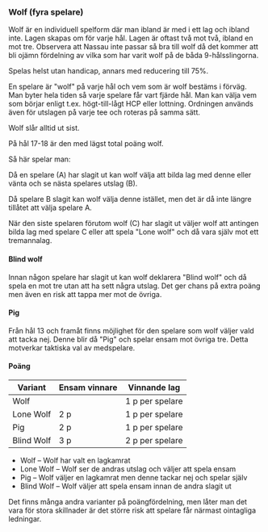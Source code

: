 ### Wolf (fyra spelare)

Wolf är en individuell spelform där man ibland är med i ett lag och ibland inte. Lagen skapas om för varje hål. 
Lagen är oftast två mot två, ibland en mot tre. Observera att Nassau inte passar så bra till wolf då det 
kommer att bli ojämn fördelning av vilka som har varit wolf på de båda 9-hålsslingorna.

Spelas helst utan handicap, annars med reducering till 75%.

En spelare är "wolf" på varje hål och vem som är wolf bestäms i förväg. Man byter hela tiden så varje spelare får 
vart fjärde hål. Man kan välja vem som börjar enligt t.ex. högt-till-lågt HCP eller 
lottning. Ordningen används även för utslagen på varje tee och roteras på samma sätt. 

Wolf slår alltid ut sist.

På hål 17-18 är den med lägst total poäng wolf.

Så här spelar man: 

Då en spelare (A) har slagit ut kan wolf välja att bilda lag med denne eller vänta 
och se nästa spelares utslag (B). 

Då spelare B slagit kan wolf välja denne istället, men det är då inte längre
tillåtet att välja spelare A. 

När den siste spelaren förutom wolf (C) har slagit ut väljer wolf att antingen bilda lag med
spelare C eller att spela "Lone wolf" och då vara själv mot ett tremannalag.

#### Blind wolf

Innan någon spelare har slagit ut kan wolf deklarera "Blind wolf" och då spela en mot tre utan att ha sett
några utslag. Det ger chans på extra poäng men även en risk att tappa mer mot de övriga. 

#### Pig

Från hål 13 och framåt finns möjlighet för den spelare som wolf väljer vald att tacka nej. 
Denne blir då "Pig" och spelar ensam mot övriga tre. Detta motverkar taktiska val av medspelare.  


#### Poäng 

| Variant    | Ensam vinnare | Vinnande lag    |
|------------|---------------|-----------------|
| Wolf       |               | 1 p per spelare |
| Lone Wolf  | 2 p           | 1 p per spelare |
| Pig        | 2 p           | 1 p per spelare |
| Blind Wolf | 3 p           | 2 p per spelare |


- Wolf – Wolf har valt en lagkamrat
- Lone Wolf – Wolf ser de andras utslag och väljer att spela ensam
- Pig – Wolf väljer en lagkamrat men denne tackar nej och spelar själv
- Blind Wolf – Wolf väljer att spela ensam innan de andra slagit ut

Det finns många andra varianter på poängfördelning, men låter man det vara för stora skillnader är det större risk
att spelare får närmast ointagliga ledningar.
